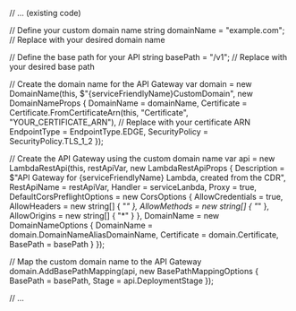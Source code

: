 // ... (existing code)

// Define your custom domain name
string domainName = "example.com"; // Replace with your desired domain name

// Define the base path for your API
string basePath = "/v1"; // Replace with your desired base path

// Create the domain name for the API Gateway
var domain = new DomainName(this, $"{serviceFriendlyName}CustomDomain", new DomainNameProps
{
    DomainName = domainName,
    Certificate = Certificate.FromCertificateArn(this, "Certificate", "YOUR_CERTIFICATE_ARN"), // Replace with your certificate ARN
    EndpointType = EndpointType.EDGE,
    SecurityPolicy = SecurityPolicy.TLS_1_2
});

// Create the API Gateway using the custom domain name
var api = new LambdaRestApi(this, restApiVar, new LambdaRestApiProps
{
    Description = $"API Gateway for {serviceFriendlyName} Lambda, created from the CDR",
    RestApiName = restApiVar,
    Handler = serviceLanbda,
    Proxy = true,
    DefaultCorsPreflightOptions = new CorsOptions
    {
        AllowCredentials = true,
        AllowHeaders = new string[] { "*" },
        AllowMethods = new string[] { "*" },
        AllowOrigins = new string[] { "*" }
    },
    DomainName = new DomainNameOptions
    {
        DomainName = domain.DomainNameAliasDomainName,
        Certificate = domain.Certificate,
        BasePath = basePath
    }
});

// Map the custom domain name to the API Gateway
domain.AddBasePathMapping(api, new BasePathMappingOptions
{
    BasePath = basePath,
    Stage = api.DeploymentStage
});

// ...
